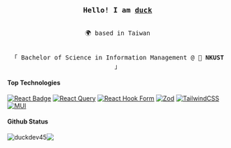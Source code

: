 <h3 align="center"><samp>Hello! I am <b><a rel="nofollow noopener noreferrer" target="_blank" href="https://duckdev45.github.io/cv-yt-pages/">duck</a></b></samp></h3>

<p align="center"><br>
  <samp>
🌍 based in Taiwan <br>
  </samp>
</p>

<p align="center"><br>
  <samp>
    「 Bachelor of Science in Information Management @ 🐤 <b>NKUST</b> 」<br>
  </samp>
</p>


#### Top Technologies

<!-- TODO: Make technologies links takes you to repositories -->

[![React Badge](https://img.shields.io/badge/-React-61DBFB?style=for-the-badge&labelColor=black&logo=react&logoColor=61DBFB)](#)
[![React Query](https://img.shields.io/badge/-React%20Query-FF4154?style=for-the-badge&logo=react%20query&logoColor=white)](#)
[![React Hook Form](https://img.shields.io/badge/React%20Hook%20Form-%23EC5990.svg?style=for-the-badge&logo=reacthookform&logoColor=white)](#)
[![Zod](https://img.shields.io/badge/zod-%233068b7.svg?style=for-the-badge&logo=zod&logoColor=white)](#)
[![TailwindCSS](https://img.shields.io/badge/tailwindcss-%2338B2AC.svg?style=for-the-badge&logo=tailwind-css&logoColor=white)](#)
[![MUI](https://img.shields.io/badge/MUI-%230081CB.svg?style=for-the-badge&logo=mui&logoColor=white)](#)


#### Github Status

<img align="center" src="https://github-readme-stats.vercel.app/api?username=duckdev45&show_icons=true&locale=en&theme=dracula" alt="duckdev45" /><img align="center" src="https://github-readme-stats.vercel.app/api/top-langs/?username=duckdev45&layout=compact&theme=dracula&hide_border=true" />
